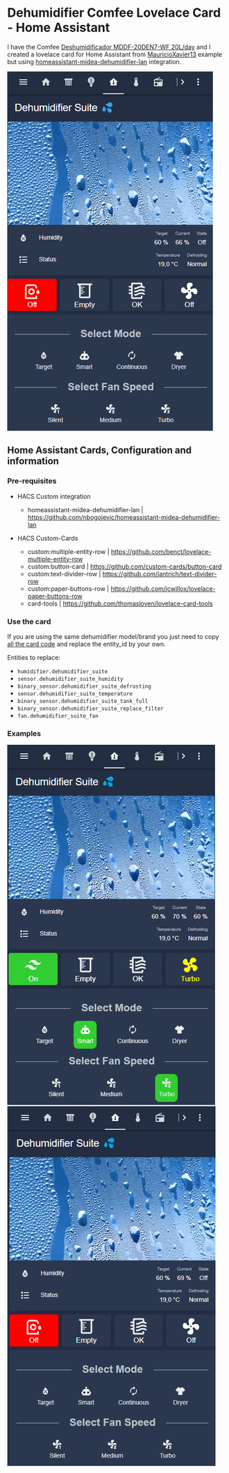# Dehumidifier Comfee Lovelace Card - Home Assistant

I have the Comfee [Deshumidificador MDDF-20DEN7-WF 20L/day](https://www.amazon.es/-/pt/gp/product/B07MSL8YN7) and I created a lovelace card for Home Assistant from [MauricioXavier13](https://github.com/MauricioXavier13/Dehumidifier_Comfee_Card) example but using [homeassistant-midea-dehumidifier-lan](https://github.com/nbogojevic/homeassistant-midea-dehumidifier-lan) integration.

![animation](/assets/Dehumidifier_Animation.gif)

## Home Assistant Cards, Configuration and information

### Pre-requisites

  - HACS Custom integration
    - homeassistant-midea-dehumidifier-lan | https://github.com/nbogojevic/homeassistant-midea-dehumidifier-lan

  - HACS Custom-Cards
    - custom:multiple-entity-row | https://github.com/benct/lovelace-multiple-entity-row
    - custom:button-card | https://github.com/custom-cards/button-card
    - custom:text-divider-row | https://github.com/iantrich/text-divider-row
    - custom:paper-buttons-row | https://github.com/jcwillox/lovelace-paper-buttons-row
    - card-tools | https://github.com/thomasloven/lovelace-card-tools

### Use the card   

If you are using the same dehumidifier model/brand you just need to copy [all the card code](Dehumidifier_Comfee_Card.yaml) and replace the entity_id by your own.

Entities to replace:

- `humidifier.dehumidifier_suite`
- `sensor.dehumidifier_suite_humidity`
- `binary_sensor.dehumidifier_suite_defrosting`
- `sensor.dehumidifier_suite_temperature`
- `binary_sensor.dehumidifier_suite_tank_full`
- `binary_sensor.dehumidifier_suite_replace_filter`
- `fan.dehumidifier_suite_fan`

### Examples

![example1](/assets/Example_1.png) 
![example1](/assets/Example_2.png)

